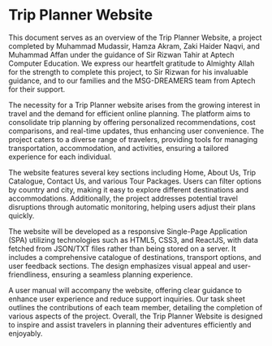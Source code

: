 # Trip Planner Website
This document serves as an overview of the Trip Planner Website, a project completed by Muhammad Mudassir, Hamza Akram, Zaki Haider Naqvi, and Muhammad Affan under the guidance of Sir Rizwan Tahir at Aptech Computer Education. We express our heartfelt gratitude to Almighty Allah for the strength to complete this project, to Sir Rizwan for his invaluable guidance, and to our families and the MSG-DREAMERS team from Aptech for their support.

The necessity for a Trip Planner website arises from the growing interest in travel and the demand for efficient online planning. The platform aims to consolidate trip planning by offering personalized recommendations, cost comparisons, and real-time updates, thus enhancing user convenience. The project caters to a diverse range of travelers, providing tools for managing transportation, accommodation, and activities, ensuring a tailored experience for each individual.

The website features several key sections including Home, About Us, Trip Catalogue, Contact Us, and various Tour Packages. Users can filter options by country and city, making it easy to explore different destinations and accommodations. Additionally, the project addresses potential travel disruptions through automatic monitoring, helping users adjust their plans quickly.

The website will be developed as a responsive Single-Page Application (SPA) utilizing technologies such as HTML5, CSS3, and ReactJS, with data fetched from JSON/TXT files rather than being stored on a server. It includes a comprehensive catalogue of destinations, transport options, and user feedback sections. The design emphasizes visual appeal and user-friendliness, ensuring a seamless planning experience.

A user manual will accompany the website, offering clear guidance to enhance user experience and reduce support inquiries. Our task sheet outlines the contributions of each team member, detailing the completion of various aspects of the project. Overall, the Trip Planner Website is designed to inspire and assist travelers in planning their adventures efficiently and enjoyably.

